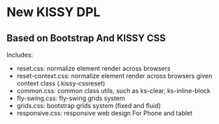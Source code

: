 New KISSY DPL
=======================================

Based on Bootstrap And KISSY CSS
------------------------------------------------

Includes:

* reset.css: normalize element render across browsers
* reset-context.css: normalize element render across browsers given context class (.kissy-cssreset)
* common.css: common class utils, such as ks-clear, ks-inline-block
* fly-swing.css: fly-swing grids system
* grids.css: bootstrap grids system (fixed and fluid)
* responsive.css: responsive web design For Phone and tablet


